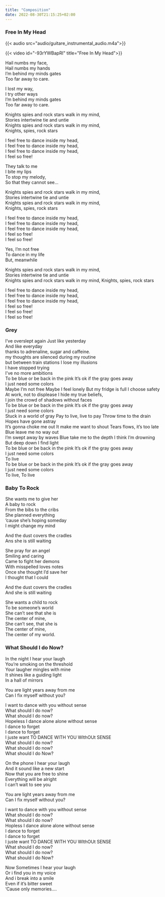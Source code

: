 ```yaml
---
title: "Composition"
date: 2022-08-30T21:15:25+02:00
---
```


### Free In My Head

{{< audio src="audio/guitare_instrumental_audio.m4a">}}

{{< video id="-93rYWBapRI" title="Free In My Head">}}

Hail numbs my face,  
Hail numbs my hands  
I’m behind my minds gates  
Too far away to care.

I lost my way,  
I try other ways  
I’m behind my minds gates  
Too far away to care.

Knights spies and rock stars walk in my mind,  
Stories intertwine tie and untie  
Knights spies and rock stars walk in my mind,  
Knights, spies, rock stars

I feel free to dance inside my head,  
I feel free to dance inside my head,  
I feel free to dance inside my head,  
I feel so free!

They talk to me  
I bite my lips  
To stop my melody,  
So that they cannot see…

Knights spies and rock stars walk in my mind,  
Stories intertwine tie and untie  
Knights spies and rock stars walk in my mind,  
Knights, spies, rock stars

I feel free to dance inside my head,  
I feel free to dance inside my head,  
I feel free to dance inside my head,  
I feel so free!  
I feel so free!

Yes, I’m not free  
To dance in my life  
But, meanwhile

Knights spies and rock stars walk in my mind,  
Stories intertwine tie and untie  
Knights spies and rock stars walk in my mind,
Knights, spies, rock stars

I feel free to dance inside my head,  
I feel free to dance inside my head,  
I feel free to dance inside my head,  
I feel so free!  
I feel so free!  
I feel so free!

### Grey

I’ve overslept again Just like yesterday  
And like everyday  
thanks to adrenaline, sugar and caffeine.  
my thoughts are silenced during my routine  
but between train stations I lose my illusions  
I have stopped trying  
I've no more ambitions  
To be blue or be back in the pink It’s ok if the gray goes away  
I just need some colors  
Maybe I’m not free Maybe I feel lonely But my fridge is full I choose safety  
At work, not to displease I hide my true beliefs,  
I join the crowd of shadows without faces  
To be blue or be back in the pink It’s ok if the gray goes away  
I just need some colors  
Stuck in a world of gray Pay to live, live to pay Throw time to the drain Hopes have gone astray  
It’s gonna choke me out It make me want to shout Tears flows, it’s too late Blue leave me no way out  
I’m swept away by waves Blue take me to the depth I think I’m drowning  
But deep down I find light  
To be blue or be back in the pink It’s ok if the gray goes away  
I just need some colors  
To live  
To be blue or be back in the pink It’s ok if the gray goes away  
I just need some colors  
To live, To live

### Baby To Rock

She wants me to give her  
A baby to rock  
From the bibs to the cribs  
She planned everything  
‘cause she’s hoping someday  
I might change my mind

And the dust covers the cradles  
Ans she is still waiting

She pray for an angel  
Smiling and caring  
Came to fight her demons  
With misspelled loves notes  
Once she thought I’d save her  
I thought that I could

And the dust covers the cradles  
And she is still waiting

She wants a child to rock  
To be someone’s world  
She can’t see that she is  
The center of mine,  
She can’t see, that she is  
The center of mine,  
The center of my world.

### What Should I do Now?

In the night I hear your laugh  
You’re smoking on the threshold  
Your laugher mingles with mine  
It shines like a guiding light  
In a hall of mirrors

You are light years away from me  
Can I fix myself without you?

I want to dance with you without sense  
What should I do now?  
What should I do now?  
Hopeless I dance alone alone without sense  
I dance to forget  
I dance to forget  
I juste want TO DANCE WITH YOU WIthOUt SENSE  
What should I do now?  
What should I do now?  
What should I do Now?

On the phone I hear your laugh  
And it sound like a new start  
Now that you are free to shine  
Everything will be alright  
I can’t wait to see you

You are light years away from me  
Can I fix myself without you?

I want to dance with you without sense  
What should I do now?  
What should I do now?  
Hopless I dance alone alone without sense  
I dance to forget  
I dance to forget  
I juste want TO DANCE WITH YOU WIthOUt SENSE  
What should I do now?  
What should I do now?  
What should I do Now?

Now Sometimes I hear your laugh  
Or i find you in my voice  
And i break into a smile  
Even if it’s bitter sweet  
‘Cause only memories….

